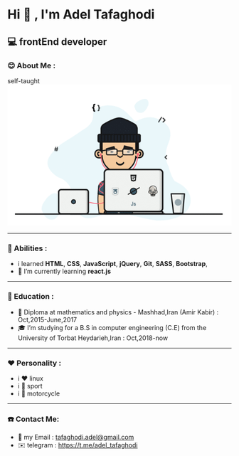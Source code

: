# Hi 👋 , I'm Adel Tafaghodi
## :computer: frontEnd developer

### :blush: About Me :

self-taught
![](./images/2.gif)

---
### :rocket: Abilities :
- i learned **HTML**, **CSS**, **JavaScript**, **jQuery**, **Git**, **SASS**, **Bootstrap**, 
- 🌱 I’m currently learning **react.js** 
---
### :school: Education :
- :school_satchel: Diploma at mathematics and physics - Mashhad,Iran (Amir Kabir) : Oct,2015-June,2017
- :mortar_board: I’m studying for a B.S in computer engineering (C.E) from the University of Torbat Heydarieh,Iran : Oct,2018-now
---
### :hearts: Personality :
- i :heart: linux 
- i :purple_heart: sport
- i :blue_heart: motorcycle
---
### :telephone: Contact Me:
- :e-mail: my Email : <tafaghodi.adel@gmail.com>
- :envelope: telegram : <https://t.me/adel_tafaghodi>
